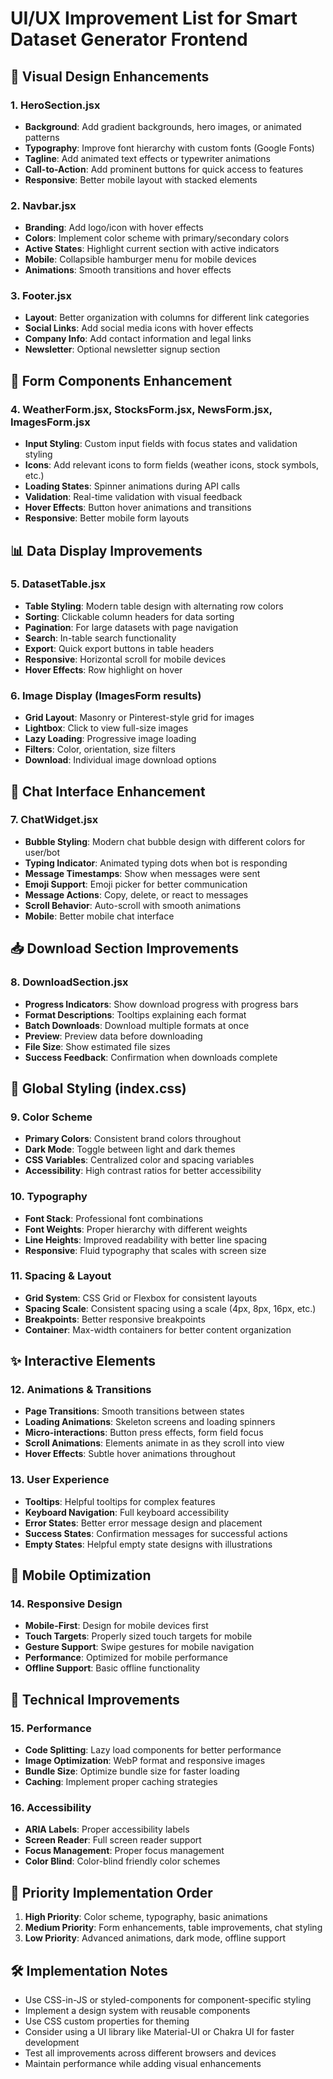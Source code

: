 # UI/UX Improvement List for Smart Dataset Generator Frontend

## 🎨 **Visual Design Enhancements**

### **1. HeroSection.jsx**
- **Background**: Add gradient backgrounds, hero images, or animated patterns
- **Typography**: Improve font hierarchy with custom fonts (Google Fonts)
- **Tagline**: Add animated text effects or typewriter animations
- **Call-to-Action**: Add prominent buttons for quick access to features
- **Responsive**: Better mobile layout with stacked elements

### **2. Navbar.jsx**
- **Branding**: Add logo/icon with hover effects
- **Colors**: Implement color scheme with primary/secondary colors
- **Active States**: Highlight current section with active indicators
- **Mobile**: Collapsible hamburger menu for mobile devices
- **Animations**: Smooth transitions and hover effects

### **3. Footer.jsx**
- **Layout**: Better organization with columns for different link categories
- **Social Links**: Add social media icons with hover effects
- **Company Info**: Add contact information and legal links
- **Newsletter**: Optional newsletter signup section

## 🎯 **Form Components Enhancement**

### **4. WeatherForm.jsx, StocksForm.jsx, NewsForm.jsx, ImagesForm.jsx**
- **Input Styling**: Custom input fields with focus states and validation styling
- **Icons**: Add relevant icons to form fields (weather icons, stock symbols, etc.)
- **Loading States**: Spinner animations during API calls
- **Validation**: Real-time validation with visual feedback
- **Hover Effects**: Button hover animations and transitions
- **Responsive**: Better mobile form layouts

## 📊 **Data Display Improvements**

### **5. DatasetTable.jsx**
- **Table Styling**: Modern table design with alternating row colors
- **Sorting**: Clickable column headers for data sorting
- **Pagination**: For large datasets with page navigation
- **Search**: In-table search functionality
- **Export**: Quick export buttons in table headers
- **Responsive**: Horizontal scroll for mobile devices
- **Hover Effects**: Row highlight on hover

### **6. Image Display (ImagesForm results)**
- **Grid Layout**: Masonry or Pinterest-style grid for images
- **Lightbox**: Click to view full-size images
- **Lazy Loading**: Progressive image loading
- **Filters**: Color, orientation, size filters
- **Download**: Individual image download options

## 💬 **Chat Interface Enhancement**

### **7. ChatWidget.jsx**
- **Bubble Styling**: Modern chat bubble design with different colors for user/bot
- **Typing Indicator**: Animated typing dots when bot is responding
- **Message Timestamps**: Show when messages were sent
- **Emoji Support**: Emoji picker for better communication
- **Message Actions**: Copy, delete, or react to messages
- **Scroll Behavior**: Auto-scroll with smooth animations
- **Mobile**: Better mobile chat interface

## 📥 **Download Section Improvements**

### **8. DownloadSection.jsx**
- **Progress Indicators**: Show download progress with progress bars
- **Format Descriptions**: Tooltips explaining each format
- **Batch Downloads**: Download multiple formats at once
- **Preview**: Preview data before downloading
- **File Size**: Show estimated file sizes
- **Success Feedback**: Confirmation when downloads complete

## 🎨 **Global Styling (index.css)**

### **9. Color Scheme**
- **Primary Colors**: Consistent brand colors throughout
- **Dark Mode**: Toggle between light and dark themes
- **CSS Variables**: Centralized color and spacing variables
- **Accessibility**: High contrast ratios for better accessibility

### **10. Typography**
- **Font Stack**: Professional font combinations
- **Font Weights**: Proper hierarchy with different weights
- **Line Heights**: Improved readability with better line spacing
- **Responsive**: Fluid typography that scales with screen size

### **11. Spacing & Layout**
- **Grid System**: CSS Grid or Flexbox for consistent layouts
- **Spacing Scale**: Consistent spacing using a scale (4px, 8px, 16px, etc.)
- **Breakpoints**: Better responsive breakpoints
- **Container**: Max-width containers for better content organization

## ✨ **Interactive Elements**

### **12. Animations & Transitions**
- **Page Transitions**: Smooth transitions between states
- **Loading Animations**: Skeleton screens and loading spinners
- **Micro-interactions**: Button press effects, form field focus
- **Scroll Animations**: Elements animate in as they scroll into view
- **Hover Effects**: Subtle hover animations throughout

### **13. User Experience**
- **Tooltips**: Helpful tooltips for complex features
- **Keyboard Navigation**: Full keyboard accessibility
- **Error States**: Better error message design and placement
- **Success States**: Confirmation messages for successful actions
- **Empty States**: Helpful empty state designs with illustrations

## 📱 **Mobile Optimization**

### **14. Responsive Design**
- **Mobile-First**: Design for mobile devices first
- **Touch Targets**: Properly sized touch targets for mobile
- **Gesture Support**: Swipe gestures for mobile navigation
- **Performance**: Optimized for mobile performance
- **Offline Support**: Basic offline functionality

## 🔧 **Technical Improvements**

### **15. Performance**
- **Code Splitting**: Lazy load components for better performance
- **Image Optimization**: WebP format and responsive images
- **Bundle Size**: Optimize bundle size for faster loading
- **Caching**: Implement proper caching strategies

### **16. Accessibility**
- **ARIA Labels**: Proper accessibility labels
- **Screen Reader**: Full screen reader support
- **Focus Management**: Proper focus management
- **Color Blind**: Color-blind friendly color schemes

## 🎯 **Priority Implementation Order**

1. **High Priority**: Color scheme, typography, basic animations
2. **Medium Priority**: Form enhancements, table improvements, chat styling
3. **Low Priority**: Advanced animations, dark mode, offline support

## 🛠 **Implementation Notes**

- Use CSS-in-JS or styled-components for component-specific styling
- Implement a design system with reusable components
- Use CSS custom properties for theming
- Consider using a UI library like Material-UI or Chakra UI for faster development
- Test all improvements across different browsers and devices
- Maintain performance while adding visual enhancements
